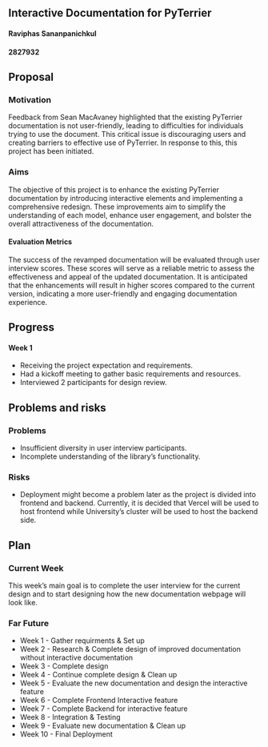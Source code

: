 
## Interactive Documentation for PyTerrier
#### Raviphas Sananpanichkul
#### 2827932 

## Proposal
### Motivation

Feedback from Sean MacAvaney highlighted that the existing PyTerrier documentation is not user-friendly, leading to difficulties for individuals trying to use the document. This critical issue is discouraging users and creating barriers to effective use of PyTerrier. In response to this, this project has been initiated.



### Aims

The objective of this project is to enhance the existing PyTerrier documentation by introducing interactive elements and implementing a comprehensive redesign. These improvements aim to simplify the understanding of each model, enhance user engagement, and bolster the overall attractiveness of the documentation.

#### Evaluation Metrics
The success of the revamped documentation will be evaluated through user interview scores. These scores will serve as a reliable metric to assess the effectiveness and appeal of the updated documentation. It is anticipated that the enhancements will result in higher scores compared to the current version, indicating a more user-friendly and engaging documentation experience.




## Progress
#### Week 1
- Receiving the project expectation and requirements.
- Had a kickoff meeting to gather basic requirements and resources.
- Interviewed 2 participants for design review.


## Problems and risks
### Problems
- Insufficient diversity in user interview participants.
- Incomplete understanding of the library’s functionality.


### Risks
- Deployment might become a problem later as the project is divided into frontend and backend. Currently, it is decided that Vercel will be used to host frontend while University’s cluster will be used to host the backend side.


## Plan
### Current Week
This week’s main goal is to complete the user interview for the current design and to start designing how
the new documentation webpage will look like.
### Far Future
- Week 1 - Gather requirments & Set up
- Week 2 - Research & Complete design of improved documentation without interactive documentation
- Week 3 - Complete design
- Week 4 - Continue complete design & Clean up
- Week 5 - Evaluate the new documentation and design the interactive feature
- Week 6 - Complete Frontend Interactive feature
- Week 7 - Complete Backend for interactive feature
- Week 8 - Integration & Testing
- Week 9 - Evaluate new documentation & Clean up
- Week 10 - Final Deployment


